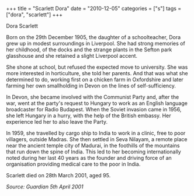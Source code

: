 +++
title = "Scarlett Dora"
date = "2010-12-05"
categories = ["s"]
tags = ["dora", "scarlett"]
+++

Dora Scarlett

Born on the 29th December 1905, the daughter of a schoolteacher, Dora grew up in modest surroundings in Liverpool. She had strong memories of her childhood, of the docks and the strange plants in the Sefton park glasshouse and she retained a slight Liverpool accent.

She shone at school, but refused the expected move to university. She was more interested in horticulture, she told her parents. And that was what she determined to do, working first on a chicken farm in Oxfordshire and later farming her own smallholding in Devon on the lines of self-sufficiency.

In Devon, she became involved with the Communist Party and, after the war, went at the party's request to Hungary to work as an English language broadcaster for Radio Budapest. When the Soviet invasion came in 1956, she left Hungary in a hurry, with the help of the British embassy. Her experience led her to also leave the Party.

In 1959, she travelled by cargo ship to India to work in a clinic, free to poor villagers, outside Madras. She then settled in Seva Nilayam, a remote place near the ancient temple city of Madurai, in the foothills of the mountains that run down the spine of India. This led to her becoming internationally noted during her last 40 years as the founder and driving force of an organisation providing medical care to the poor in India.

Scarlett died on 28th March 2001, aged 95.

_Source: Guardian 5th April 2001_
